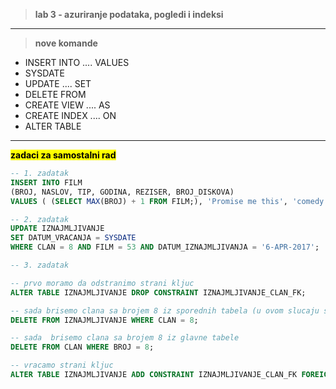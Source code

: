 <br><br>
> **lab 3 - azuriranje podataka, pogledi i indeksi**

---

> **nove komande**
- INSERT INTO .... VALUES
- SYSDATE
- UPDATE .... SET
- DELETE FROM
- CREATE VIEW .... AS
- CREATE INDEX .... ON
- ALTER TABLE

---

**<mark>zadaci za samostalni rad</mark>**

```sql
-- 1. zadatak
INSERT INTO FILM
(BROJ, NASLOV, TIP, GODINA, REZISER, BROJ_DISKOVA)
VALUES ( (SELECT MAX(BROJ) + 1 FROM FILM;), 'Promise me this', 'comedy', 2007, 21, 4);
```

```sql
-- 2. zadatak
UPDATE IZNAJMLJIVANJE
SET DATUM_VRACANJA = SYSDATE
WHERE CLAN = 8 AND FILM = 53 AND DATUM_IZNAJMLJIVANJA = '6-APR-2017';
```

```sql
-- 3. zadatak

-- prvo moramo da odstranimo strani kljuc
ALTER TABLE IZNAJMLJIVANJE DROP CONSTRAINT IZNAJMLJIVANJE_CLAN_FK;

-- sada brisemo clana sa brojem 8 iz sporednih tabela (u ovom slucaju samo jedna)
DELETE FROM IZNAJMLJIVANJE WHERE CLAN = 8;

-- sada  brisemo clana sa brojem 8 iz glavne tabele
DELETE FROM CLAN WHERE BROJ = 8;

-- vracamo strani kljuc
ALTER TABLE IZNAJMLJIVANJE ADD CONSTRAINT IZNAJMLJIVANJE_CLAN_FK FOREIGN KEY (CLAN) REFERENCES CLAN(BROJ);

```

<br><br>

